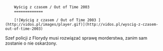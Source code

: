 
        Wyścig z czasem / Out of Time 2003 
        =============
        
        [![Wyścig z czasem / Out of Time 2003 ](http://vidos.pl/images/player.gif)](http://vidos.pl/wyscig-z-czasem-out-of-time-2003)
        
        
 Szef policji z Florydy musi rozwiązać sprawę morderstwa, zanim sam zostanie o nie oskarżony.
    